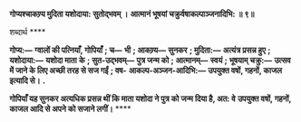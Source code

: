 **गोप्यश्चाकण्र्य मुदिता यशोदाया: सुतोद्भवम् ।** **आत्मानं भूषयां चक्रुर्वषाकल्पाञ्जनादिभि: ॥ ९॥** 

शब्दार्थ **** 

**गोप्य:—** **ग्वालों की पत्नियाँ, गोपियाँ** **; च—** **भी** **; आकण्र्य—** **सुनकर** **; मुदिता:—** **अत्यंत्र प्रसन्न हुए** **; यशोदाया:—** **यशोदा माता** **के** **; सुत-उद्भवम्—** **पुत्र जन्म को** **; आत्मानम्—** **स्वयं** **; भूषयाम् चक्रु:—** **उत्सव में जाने के लिए अच्छी तरह से सज गईं** **; वष-** **आकल्प-अञ्जन-आदिभि:—** **उपयुक्त वषों, गहनों, काजल इत्यादि से।** **.** 

**गोपियाँ यह सुनकर अत्यधिक प्रसन्न थीं कि माता यशोदा ने पुत्र को जन्म दिया है, अत: वे** **उपयुक्त वषों, गहनों, काजल आदि से अपने को सजाने लगीं।** **** 